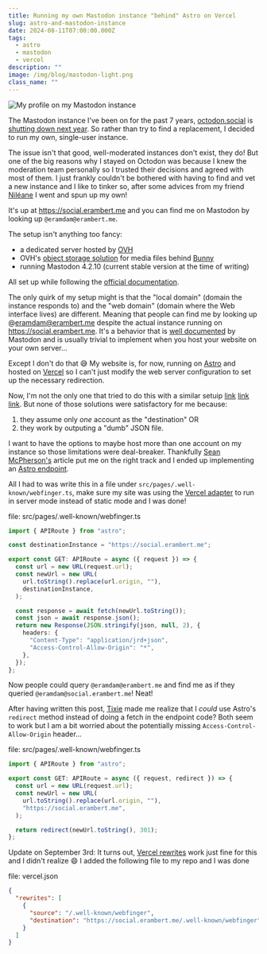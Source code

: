 ```yaml
---
title: Running my own Mastodon instance "behind" Astro on Vercel
slug: astro-and-mastodon-instance
date: 2024-08-11T07:00:00.000Z
tags:
  - astro
  - mastodon
  - vercel
description: ""
image: /img/blog/mastodon-light.png
class_name: ""
---
```


<picture>
  <source srcset="/img/blog/mastodon-dark.png" media="(prefers-color-scheme: dark)" type="image/png">
  <source srcset="/img/blog/mastodon-light.png" type="image/png"><img
    src="/img/blog/mastodon-light.png" alt="My profile on my Mastodon instance"  
    loading="lazy" decoding="async">
</picture>

The Mastodon instance I've been on for the past 7 years, [octodon.social](https://octodon.social) is [shutting down next year](https://octodon.social/@CobaltVelvet/112897672123037837). So rather than try to find a replacement, I decided to run my own, single-user instance.

The issue isn't that good, well-moderated instances don't exist, they do! But one of the big reasons why I stayed on Octodon was because I knew the moderation team personally so I trusted their decisions and agreed with most of them. I just frankly couldn't be bothered with having to find and vet a new instance and I like to tinker so, after some advices from my friend [Niléane](https://nileane.fr/) I went and spun up my own!

It's up at https://social.erambert.me and you can find me on Mastodon by looking up `@eramdam@erambert.me`.

The setup isn't anything too fancy:

- a dedicated server hosted by [OVH](https://eco.ovhcloud.com/en/)
- OVH's [object storage solution](https://us.ovhcloud.com/public-cloud/object-storage/) for media files behind [Bunny](https://bunny.net/)
- running Mastodon 4.2.10 (current stable version at the time of writing)

All set up while following the [official documentation](https://docs.joinmastodon.org/admin/prerequisites/).

The only quirk of my setup might is that the "local domain" (domain the instance responds to) and the "web domain" (domain where the Web interface lives) are different. Meaning that people can find me by looking up @eramdam@erambert.me despite the actual instance running on https://social.erambert.me. It's a behavior that is [well documented](https://docs.joinmastodon.org/admin/config/#web_domain) by Mastodon and is usually trivial to implement when you host your website on your own server...

Except I don't do that 😅 My website is, for now, running on [Astro](https://astro.build) and hosted on [Vercel](https://vercel.com/) so I can't just modify the web server configuration to set up the necessary redirection.

Now, I'm not the only one that tried to do this with a similar setuip [link](https://www.danillouz.dev/posts/mastodon-alias#using-my-custom-domain-as-an-alias) [link](https://brandonrozek.com/blog/mastodon-webfinger-alias-using-redirects/) [link](https://www.seanmcp.com/articles/use-your-domain-on-mastodon-with-astro/). But none of those solutions were satisfactory for me because:

1. they assume only _one_ account as the "destination" OR
2. they work by outputing a "dumb" JSON file.

I want to have the options to maybe host more than one account on my instance so those limitations were deal-breaker. Thankfully [Sean McPherson's](https://www.seanmcp.com/articles/use-your-domain-on-mastodon-with-astro/) article put me on the right track and I ended up implementing an [Astro endpoint](https://docs.astro.build/en/guides/endpoints/).

All I had to was write this in a file under `src/pages/.well-known/webfinger.ts`, make sure my site was using the [Vercel adapter](https://docs.astro.build/en/guides/integrations-guide/vercel/) to run in server mode instead of static mode and I was done!

file: src/pages/.well-known/webfinger.ts

```typescript
import { APIRoute } from "astro";

const destinationInstance = "https://social.erambert.me";

export const GET: APIRoute = async ({ request }) => {
  const url = new URL(request.url);
  const newUrl = new URL(
    url.toString().replace(url.origin, ""),
    destinationInstance,
  );

  const response = await fetch(newUrl.toString());
  const json = await response.json();
  return new Response(JSON.stringify(json, null, 2), {
    headers: {
      "Content-Type": "application/jrd+json",
      "Access-Control-Allow-Origin": "*",
    },
  });
};
```

Now people could query `@eramdam@erambert.me` and find me as if they queried `@eramdam@social.erambert.me`! Neat!

After having written this post, [Tixie](https://mastodon.guerilla.studio/@tixie) made me realize that I _could_ use Astro's `redirect` method instead of doing a fetch in the endpoint code? Both seem to work but I am a bit worried about the potentially missing `Access-Control-Allow-Origin` header...

file: src/pages/.well-known/webfinger.ts

```typescript
import { APIRoute } from "astro";

export const GET: APIRoute = async ({ request, redirect }) => {
  const url = new URL(request.url);
  const newUrl = new URL(
    url.toString().replace(url.origin, ""),
    "https://social.erambert.me",
  );

  return redirect(newUrl.toString(), 301);
};
```

Update on September 3rd: It turns out, [Vercel rewrites](https://vercel.com/docs/edge-network/rewrites) work just fine for this and I didn't realize 😄 I added the following file to my repo and I was done

file: vercel.json

```json
{
  "rewrites": [
    {
      "source": "/.well-known/webfinger",
      "destination": "https://social.erambert.me/.well-known/webfinger"
    }
  ]
}
```
